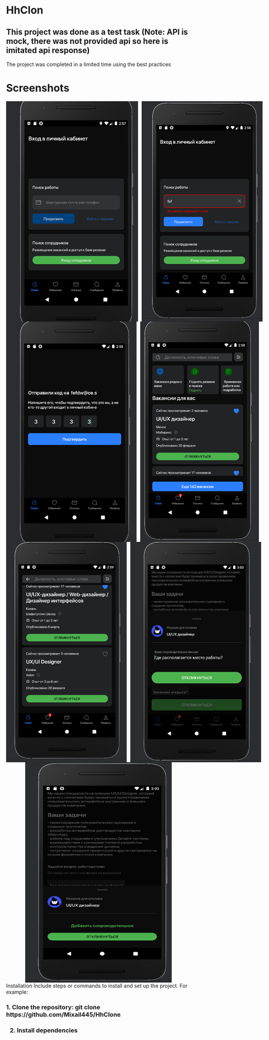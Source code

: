 # HhClon
## This project was done as a test task (Note: API is mock, there was not provided api so here is imitated api response)
The project was completed in a limited time using the best practices
# Screenshots
<div style="display: flex; align-items: center;">
   <img src="screenshot/login_screen.png"  width="400" height="600" style="margin-right: 10px;">
<img src="screenshot/login_screen_error.png"  width="400" height="600">
</div>
<div style="display: flex; align-items: center;">
   <img src="screenshot/login_screen_next.png"  width="400" height="600" style="margin-right: 10px;">
<img src="screenshot/main_screen.png"  width="400" height="600">
</div>
<div style="display: flex; align-items: center;">
   <img src="screenshot/main_two.png"  width="400" height="600" style="margin-right: 10px;">
<img src="screenshot/dialog_screen.png"  width="400" height="600">
</div>

<div style="display: flex; justify-content: center;">
    <img src="screenshot/bottom_sheet_dialog.png" width="400" height="600">
</div>
Installation
Include steps or commands to install and set up the project. For example:
    <div style="flex: 1; margin-right: 10px;">
        <h3>1. Clone the repository: git clone https://github.com/Mixail445/HhClone</h3>
    </div>
    <div style="flex: 1; margin-left: 10px;">
        <h3>2. Install dependencies</h3>
    </div>

</div>

